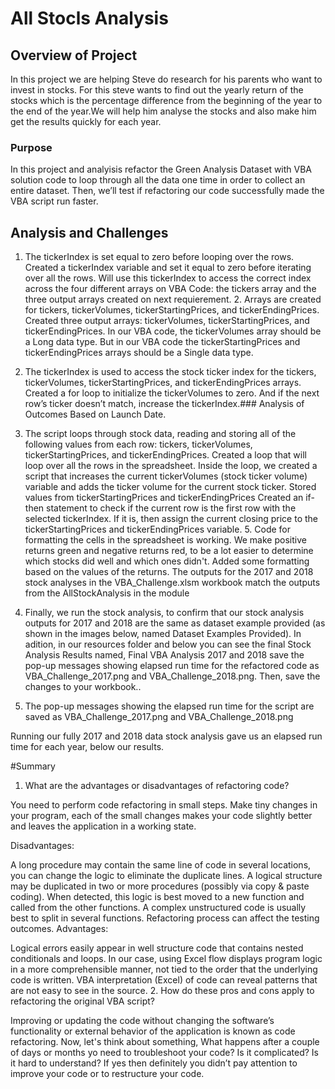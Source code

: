# All Stocls Analysis

## Overview of Project
In this project we are helping Steve do research for his parents who want to invest in stocks. For this steve wants to find out the yearly return of the stocks which is the percentage difference from the beginning of the year to the end of the year.We will help him analyse the stocks and also make him get the results quickly for each year. 
  
### Purpose
  In this project and analyisis refactor the Green Analysis Dataset with VBA solution code to loop through all the data one time in order to collect an entire dataset. Then, we’ll test if refactoring our code successfully made the VBA script run faster. 

## Analysis and Challenges
1. The tickerIndex is set equal to zero before looping over the rows.
    Created a tickerIndex variable and set it equal to zero before iterating over all the rows. Will use this tickerIndex to access the correct index across the four different arrays on VBA Code: the tickers array and the three output arrays created on next requierement.
    2. Arrays are created for tickers, tickerVolumes, tickerStartingPrices, and tickerEndingPrices.
    Created three output arrays: tickerVolumes, tickerStartingPrices, and tickerEndingPrices. In our VBA code, the tickerVolumes array should be a Long data type. But in our VBA code the tickerStartingPrices and tickerEndingPrices arrays should be a Single data type.
3. The tickerIndex is used to access the stock ticker index for the tickers, tickerVolumes, tickerStartingPrices, and tickerEndingPrices arrays.
    Created a for loop to initialize the tickerVolumes to zero. And if the next row’s ticker doesn’t match, increase the tickerIndex.### Analysis of Outcomes Based on Launch Date.
4. The script loops through stock data, reading and storing all of the following values from each row: tickers, tickerVolumes, tickerStartingPrices, and tickerEndingPrices.
    Created a loop that will loop over all the rows in the spreadsheet. Inside the loop, we created a script that increases the current tickerVolumes (stock ticker volume) variable and adds the ticker volume for the current stock ticker.
    Stored values from tickerStartingPrices and tickerEndingPrices
    Created an if-then statement to check if the current row is the first row with the selected tickerIndex. If it is, then assign the current closing price to the tickerStartingPrices and tickerEndingPrices variable.
    5. Code for formatting the cells in the spreadsheet is working.
We make positive returns green and negative returns red, to be a lot easier to determine which stocks did well and which ones didn't. Added some formatting based on the values of the returns.
The outputs for the 2017 and 2018 stock analyses in the VBA_Challenge.xlsm workbook match the outputs from the AllStockAnalysis in the module

6. Finally, we run the stock analysis, to confirm that our stock analysis outputs for 2017 and 2018 are the same as dataset example provided (as shown in the images below, named Dataset Examples Provided). In adition, in our resources folder and below you can see the final Stock Analysis Results named, Final VBA Analysis 2017 and 2018 save the pop-up messages showing elapsed run time for the refactored code as VBA_Challenge_2017.png and VBA_Challenge_2018.png. Then, save the changes to your workbook..
7. The pop-up messages showing the elapsed run time for the script are saved as VBA_Challenge_2017.png and VBA_Challenge_2018.png

Running our fully 2017 and 2018 data stock analysis gave us an elapsed run time for each year, below our results.



#Summary

1. What are the advantages or disadvantages of refactoring code?

You need to perform code refactoring in small steps. Make tiny changes in your program, each of the small changes makes your code slightly better and leaves the application in a working state.

Disadvantages:

A long procedure may contain the same line of code in several locations, you can change the logic to eliminate the duplicate lines.
A logical structure may be duplicated in two or more procedures (possibly via copy & paste coding). When detected, this logic is best moved to a new function and called from the other functions.
A complex unstructured code is usually best to split in several functions.
Refactoring process can affect the testing outcomes.
Advantages:

Logical errors easily appear in well structure code that contains nested conditionals and loops.
In our case, using Excel flow displays program logic in a more comprehensible manner, not tied to the order that the underlying code is written.
VBA interpretation (Excel) of code can reveal patterns that are not easy to see in the source.
2. How do these pros and cons apply to refactoring the original VBA script?

Improving or updating the code without changing the software’s functionality or external behavior of the application is known as code refactoring. Now, let's think about something, What happens after a couple of days or months yo need to troubleshoot your code? Is it complicated? Is it hard to understand? If yes then definitely you didn’t pay attention to improve your code or to restructure your code.



